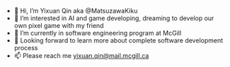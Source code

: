 - 👋 Hi, I’m Yixuan Qin aka @MatsuzawaKiku 
- 👀 I’m interested in AI and game developing, dreaming to develop our own pixel game with my friend
- 🌱 I’m currently in software engineering program at McGill
- 💞️ Looking forward to learn more about complete software development process
- 📫 Please reach me yixuan.qin@mail.mcgill.ca

<!---
MatsuzawaKiku/MatsuzawaKiku is a ✨ special ✨ repository because its `README.md` (this file) appears on your GitHub profile.
You can click the Preview link to take a look at your changes.
--->
